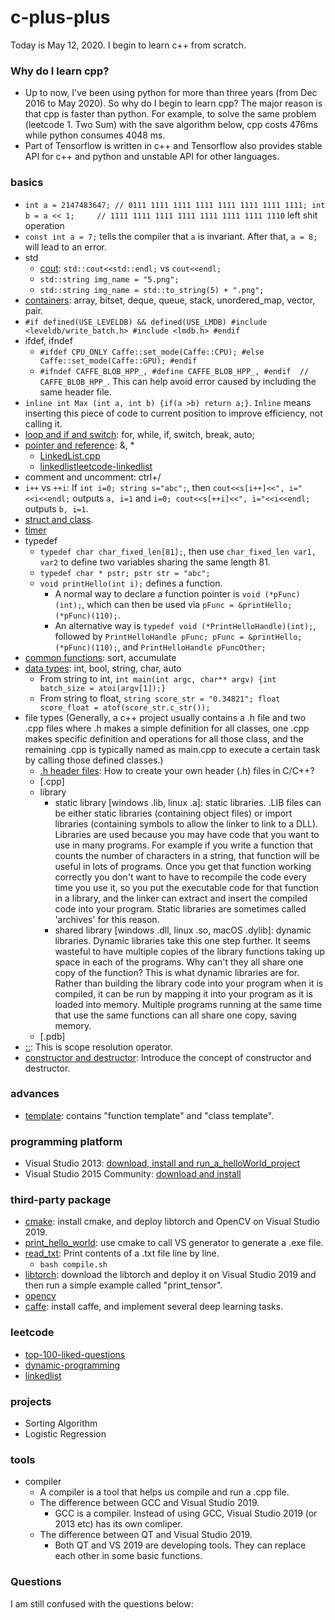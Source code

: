# c-plus-plus
Today is May 12, 2020. I begin to learn c++ from scratch.
### Why do I learn cpp?
+ Up to now, I've been using python for more than three years (from Dec 2016 to May 2020). So why do I begin to learn cpp? The major reason is that cpp is faster than python. For example, to solve the same problem (leetcode 1. Two Sum) with the save algorithm below, cpp costs 476ms while python consumes 4048 ms.
+ Part of Tensorflow is written in c++ and Tensorflow also provides stable API for c++ and python and unstable API for other languages.
### basics
+ `int a = 2147483647; // 0111 1111 1111 1111 1111 1111 1111 1111; int b = a << 1;     // 1111 1111 1111 1111 1111 1111 1111 1110` left shit operation
+ `const int a = 7;` tells the compiler that `a` is invariant. After that, `a = 8;` will lead to an error.
+ std
  + [cout](basics/cout.md): `std::cout<<std::endl;` vs `cout<<endl;`
  + `std::string img_name = "5.png";`
  + `std::string img_name = std::to_string(5) + ".png";`
+ [containers](basics/containers.md): array, bitset, deque, queue, stack, unordered_map, vector, pair.
+ `#if defined(USE_LEVELDB) && defined(USE_LMDB) #include <leveldb/write_batch.h> #include <lmdb.h> #endif`
+ ifdef, ifndef
  + `#ifdef CPU_ONLY Caffe::set_mode(Caffe::CPU); #else Caffe::set_mode(Caffe::GPU); #endif`
  + `#ifndef CAFFE_BLOB_HPP_, #define CAFFE_BLOB_HPP_, #endif  // CAFFE_BLOB_HPP_`. This can help avoid error caused by including the same header file.
+ `inline int Max (int a, int b) {if(a >b) return a;}`. `Inline` means inserting this piece of code to current position to improve efficiency, not calling it.
+ [loop and if and switch](basics/loop_if.md): for, while, if, switch, break, auto;
+ [pointer and reference](basics/pointer_reference.md): &, *
  + [LinkedList.cpp](basics/LinkedList.cpp)
  + [linkedlist](leetcode/linkedlist.md)[leetcode-linkedlist](leetcode/linkedlist.md)
+ comment and uncomment: ctrl+/
+ `i++` vs `++i`: If `int i=0; string s="abc";`, then `cout<<s[i++]<<", i="<<i<<endl;` outputs `a, i=1` and `i=0; cout<<s[++i]<<", i="<<i<<endl;` outputs `b, i=1`.
+ [struct and class](basics/struct_class.md).
+ [timer](basics/timer.md)
+ typedef
  + `typedef char char_fixed_len[81];`, then use `char_fixed_len var1, var2` to define two variables sharing the same length 81.
  + `typedef char * pstr; pstr str = "abc";`
  + `void printHello(int i);` defines a function. 
    + A normal way to declare a function pointer is `void (*pFunc)(int);`, which can then be used via `pFunc = &printHello; (*pFunc)(110);`.
    + An alternative way is `typedef void (*PrintHelloHandle)(int);`, followed by `PrintHelloHandle pFunc; pFunc = &printHello; (*pFunc)(110);`, and `PrintHelloHandle pFuncOther;`
+ [common functions](basics/common_functions.md): sort, accumulate
+ [data types](basics/data_types.md): int, bool, string, char, auto
  + From string to int, `int main(int argc, char** argv) {int batch_size = atoi(argv[1]);}`
  + From string to float, `string score_str = "0.34821"; float score_float = atof(score_str.c_str());`
+ file types (Generally, a c++ project usually contains a .h file and two .cpp files where .h makes a simple definition for all classes, one .cpp makes specific definition and operations for all those class, and the remaining .cpp is typically named as main.cpp to execute a certain task by calling those defined classes.)
  + [.h header files](basics/header.md): How to create your own header (.h) files in C/C++?
  + [.cpp]
  + library
    + static library [windows .lib, linux .a]: static libraries. .LIB files can be either static libraries (containing object files) or import libraries (containing symbols to allow the linker to link to a DLL). Libraries are used because you may have code that you want to use in many programs. For example if you write a function that counts the number of characters in a string, that function will be useful in lots of programs. Once you get that function working correctly you don't want to have to recompile the code every time you use it, so you put the executable code for that function in a library, and the linker can extract and insert the compiled code into your program. Static libraries are sometimes called 'archives' for this reason.
    + shared library [windows .dll, linux .so, macOS .dylib]: dynamic libraries. Dynamic libraries take this one step further. It seems wasteful to have multiple copies of the library functions taking up space in each of the programs. Why can't they all share one copy of the function? This is what dynamic libraries are for. Rather than building the library code into your program when it is compiled, it can be run by mapping it into your program as it is loaded into memory. Multiple programs running at the same time that use the same functions can all share one copy, saving memory.
  + [.pdb]
+ [::](basics/scope-resolution-operator.md): This is scope resolution operator.
+ [constructor and destructor](basics/constructor_and_destructor.md): Introduce the concept of constructor and destructor.
### advances
+ [template](advances/template/readme.md): contains "function template" and "class template".
### programming platform
+ Visual Studio 2013: [download, install and run_a_helloWorld_project](https://github.com/suzyi/cpp/blob/master/caffe/0-caffe_cpu_installation.md#1-1--install-visual-studio-2013)
+ Visual Studio 2015 Community: [download and install](https://stackoverflow.com/questions/44290672/how-to-download-visual-studio-community-edition-2015-not-2017)
### third-party package
+ [cmake](cmake/readme.md): install cmake, and deploy libtorch and OpenCV on Visual Studio 2019.
+ [print_hello_world](cmake/examples/print_hello_world/): use cmake to call VS generator to generate a .exe file.
+ [read_txt](cmake/examples/read_txt/): Print contents of a .txt file line by line.
  + `bash compile.sh`
+ [libtorch](deep-learning/libtorch.md): download the libtorch and deploy it on Visual Studio 2019 and then run a simple example called "print_tensor".
+ [opencv](opencv)
+ [caffe](caffe): install caffe, and implement several deep learning tasks.
### leetcode
+ [top-100-liked-questions](leetcode/top-100-liked-questions.md)
+ [dynamic-programming](leetcode/dynamic-programming.md)
+ [linkedlist](leetcode/linkedlist.md)
### projects
+ Sorting Algorithm
+ Logistic Regression
### tools
+ compiler
  + A compiler is a tool that helps us compile and run a .cpp file.
  + The difference between GCC and Visual Studio 2019. 
    + GCC is a compiler. Instead of using GCC, Visual Studio 2019 (or 2013 etc) has its own comliper.
  + The difference between QT and Visual Studio 2019. 
    + Both QT and VS 2019 are developing tools. They can replace each other in some basic functions.
### Questions
I am still confused with the questions below:

